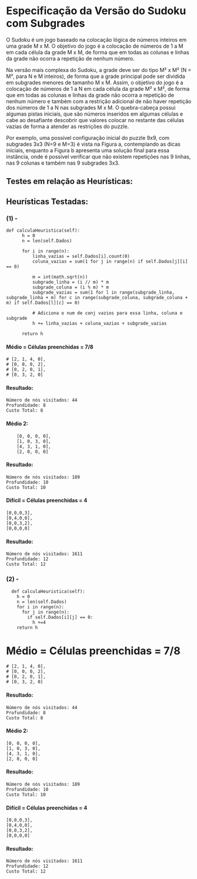 # Especificação da Versão do Sudoku com Subgrades

O Sudoku é um jogo baseado na colocação lógica de números inteiros em uma grade M x M. O objetivo do jogo é a colocação de números de 1 a M em cada célula da grade M x M, de forma que em todas as colunas e linhas da grade não ocorra a repetição de nenhum número.

Na versão mais complexa do Sudoku, a grade deve ser do tipo M² x M² (N = M², para N e M inteiros), de forma que a grade principal pode ser dividida em subgrades menores de tamanho M x M. Assim, o objetivo do jogo é a colocação de números de 1 a N em cada célula da grade M² x M², de forma que em todas as colunas e linhas da grade não ocorra a repetição de nenhum número e também com a restrição adicional de não haver repetição dos números de 1 a N nas subgrades M x M. O quebra-cabeça possui algumas pistas iniciais, que são números inseridos em algumas células e cabe ao desafiante descobrir que valores colocar no restante das células vazias de forma a atender as restrições do puzzle. 

Por exemplo, uma possível configuração inicial do puzzle 9x9, com subgrades 3x3 (N=9 e M=3) é vista na Figura a, contemplando as dicas iniciais, enquanto a Figura b apresenta uma solução final para essa instância, onde é possível verificar que não existem repetições nas 9 linhas, nas 9 colunas e também nas 9 subgrades 3x3.


## Testes em relação as Heurísticas:
## Heurísticas Testadas:
### (1) -
```
def calculaHeuristica(self):
      h = 0
      n = len(self.Dados)
      
      for i in range(n):
          linha_vazias = self.Dados[i].count(0)
          coluna_vazias = sum(1 for j in range(n) if self.Dados[j][i] == 0)
          
          m = int(math.sqrt(n))
          subgrade_linha = (i // m) * m
          subgrade_coluna = (i % m) * m
          subgrade_vazias = sum(1 for l in range(subgrade_linha, subgrade_linha + m) for c in range(subgrade_coluna, subgrade_coluna + m) if self.Dados[l][c] == 0)
          
          # Adiciona o num de conj vazios para essa linha, coluna e subgrade
          h += linha_vazias + coluna_vazias + subgrade_vazias
      
      return h
```
#### Médio = Células preenchidas = 7/8
    # [2, 1, 4, 0],
    # [0, 0, 0, 2],
    # [0, 2, 0, 1],
    # [0, 3, 2, 0]
#### Resultado:
```
Número de nós visitados: 44
Profundidade: 8
Custo Total: 8
```
#### Médio 2:
```
    [0, 0, 0, 0],
    [1, 0, 3, 0],
    [4, 3, 1, 0],
    [2, 0, 0, 0]

```
#### Resultado:
```
Número de nós visitados: 189
Profundidade: 10
Custo Total: 10
```

#### Difícil = Células preenchidas = 4


    [0,0,0,3],
    [0,4,0,0],
    [0,0,3,2],
    [0,0,0,0]

#### Resultado:
```
Número de nós visitados: 1611
Profundidade: 12
Custo Total: 12
```
### (2) - 
```
  def calculaHeuristica(self):
    h = 0
    n = len(self.Dados)
    for i in range(n):
      for j in range(n):
        if self.Dados[i][j] == 0:
          h +=4
    return h
```
# Médio = Células preenchidas = 7/8
    # [2, 1, 4, 0],
    # [0, 0, 0, 2],
    # [0, 2, 0, 1],
    # [0, 3, 2, 0]
#### Resultado:
```
Número de nós visitados: 44
Profundidade: 8
Custo Total: 8
```
#### Médio 2: 
    [0, 0, 0, 0],
    [1, 0, 3, 0],
    [4, 3, 1, 0],
    [2, 0, 0, 0]
    
#### Resultado:
```
Número de nós visitados: 189
Profundidade: 10
Custo Total: 10
```

#### Difícil = Células preenchidas = 4

    [0,0,0,3],
    [0,4,0,0],
    [0,0,3,2],
    [0,0,0,0]

#### Resultado:
```
Número de nós visitados: 1611
Profundidade: 12
Custo Total: 12
```